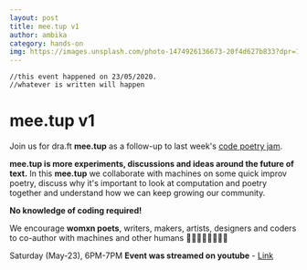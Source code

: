 ```yaml
---
layout: post
title: mee.tup v1
author: ambika
category: hands-on
img: https://images.unsplash.com/photo-1474926136673-20f4d627b833?dpr=1&auto=format&fit=crop&w=1500&h=1000&q=80&cs=tinysrgb&crop=
---
```



```
//this event happened on 23/05/2020.
//whatever is written will happen
```
# mee.tup v1

Join us for dra.ft **mee.tup** as a follow-up to last week's [code poetry jam](https://ajaibghar-co.github.io/draft-test.github.io/zoom%20webinar/2020/05/18/copojam.html).

**mee.tup is more experiments, discussions and ideas around the future of text.**
In this **mee.tup** we collaborate with machines on some quick improv poetry, discuss why it's important to look at computation and poetry together and understand how we can keep growing our community.

**No knowledge of coding required!**

We encourage **womxn poets**, writers, makers, artists, designers and coders to co-author with machines and other humans 👩‍🎤👩‍💻👩‍🎨🦸‍♀️

Saturday (May-23), 6PM-7PM
**Event was streamed on youtube** - [Link](https://youtu.be/qeaeILsn5fk)
